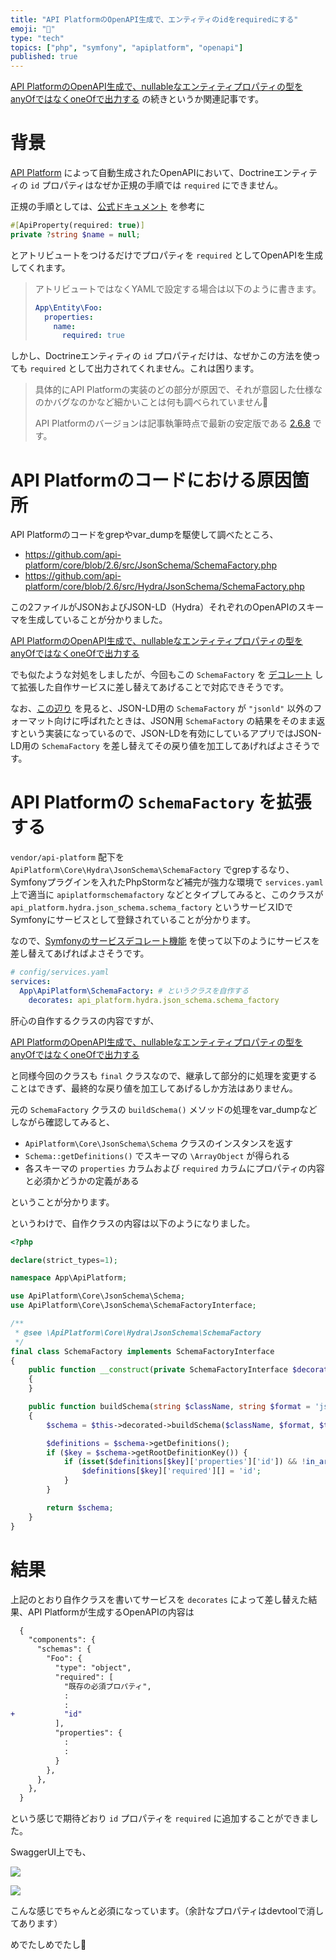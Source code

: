 ```yaml
---
title: "API PlatformのOpenAPI生成で、エンティティのidをrequiredにする"
emoji: "🎻"
type: "tech"
topics: ["php", "symfony", "apiplatform", "openapi"]
published: true
---
```


[API PlatformのOpenAPI生成で、nullableなエンティティプロパティの型をanyOfではなくoneOfで出力する](https://zenn.dev/ttskch/articles/b74c651561e784) の続きというか関連記事です。

# 背景

[API Platform](https://api-platform.com/) によって自動生成されたOpenAPIにおいて、Doctrineエンティティの `id` プロパティはなぜか正規の手順では `required` にできません。

正規の手順としては、[公式ドキュメント](https://api-platform.com/docs/core/openapi/#using-the-openapi-and-swagger-contexts) を参考に

```php
#[ApiProperty(required: true)]
private ?string $name = null;
```

とアトリビュートをつけるだけでプロパティを `required` としてOpenAPIを生成してくれます。

> アトリビュートではなくYAMLで設定する場合は以下のように書きます。
>
> ```yml
> App\Entity\Foo:
>   properties:
>     name:
>       required: true
> ```

しかし、Doctrineエンティティの `id` プロパティだけは、なぜかこの方法を使っても `required` として出力されてくれません。これは困ります。

> 具体的にAPI Platformの実装のどの部分が原因で、それが意図した仕様なのかバグなのかなど細かいことは何も調べられていません🙏
>
> API Platformのバージョンは記事執筆時点で最新の安定版である [2.6.8](https://packagist.org/packages/api-platform/core#v2.6.8) です。

# API Platformのコードにおける原因箇所

API Platformのコードをgrepやvar_dumpを駆使して調べたところ、

* <https://github.com/api-platform/core/blob/2.6/src/JsonSchema/SchemaFactory.php>
* <https://github.com/api-platform/core/blob/2.6/src/Hydra/JsonSchema/SchemaFactory.php>

この2ファイルがJSONおよびJSON-LD（Hydra）それぞれのOpenAPIのスキーマを生成していることが分かりました。

[API PlatformのOpenAPI生成で、nullableなエンティティプロパティの型をanyOfではなくoneOfで出力する](https://zenn.dev/ttskch/articles/b74c651561e784)

でも似たような対処をしましたが、今回もこの `SchemaFactory` を [デコレート](https://symfony.com/doc/current/service_container/service_decoration.html) して拡張した自作サービスに差し替えてあげることで対応できそうです。

なお、[この辺り](https://github.com/api-platform/core/blob/2.6/src/Hydra/JsonSchema/SchemaFactory.php#L77-L80) を見ると、JSON-LD用の `SchemaFactory` が `"jsonld"` 以外のフォーマット向けに呼ばれたときは、JSON用 `SchemaFactory` の結果をそのまま返すという実装になっているので、JSON-LDを有効にしているアプリではJSON-LD用の `SchemaFactory` を差し替えてその戻り値を加工してあげればよさそうです。

# API Platformの `SchemaFactory` を拡張する

`vendor/api-platform` 配下を `ApiPlatform\Core\Hydra\JsonSchema\SchemaFactory` でgrepするなり、Symfonyプラグインを入れたPhpStormなど補完が強力な環境で `services.yaml` 上で適当に `apiplatformschemafactory` などとタイプしてみると、このクラスが `api_platform.hydra.json_schema.schema_factory` というサービスIDでSymfonyにサービスとして登録されていることが分かります。

なので、[Symfonyのサービスデコレート機能](https://symfony.com/doc/current/service_container/service_decoration.html) を使って以下のようにサービスを差し替えてあげればよさそうです。

```yml
# config/services.yaml
services:
  App\ApiPlatform\SchemaFactory: # というクラスを自作する
    decorates: api_platform.hydra.json_schema.schema_factory
```

肝心の自作するクラスの内容ですが、

[API PlatformのOpenAPI生成で、nullableなエンティティプロパティの型をanyOfではなくoneOfで出力する](https://zenn.dev/ttskch/articles/b74c651561e784)

と同様今回のクラスも `final` クラスなので、継承して部分的に処理を変更することはできず、最終的な戻り値を加工してあげるしか方法はありません。

元の `SchemaFactory` クラスの `buildSchema()` メソッドの処理をvar_dumpなどしながら確認してみると、

* `ApiPlatform\Core\JsonSchema\Schema` クラスのインスタンスを返す
* `Schema::getDefinitions()` でスキーマの `\ArrayObject` が得られる
* 各スキーマの `properties` カラムおよび `required` カラムにプロパティの内容と必須かどうかの定義がある

ということが分かります。

というわけで、自作クラスの内容は以下のようになりました。

```php
<?php

declare(strict_types=1);

namespace App\ApiPlatform;

use ApiPlatform\Core\JsonSchema\Schema;
use ApiPlatform\Core\JsonSchema\SchemaFactoryInterface;

/**
 * @see \ApiPlatform\Core\Hydra\JsonSchema\SchemaFactory
 */
final class SchemaFactory implements SchemaFactoryInterface
{
    public function __construct(private SchemaFactoryInterface $decorated)
    {
    }

    public function buildSchema(string $className, string $format = 'json', string $type = Schema::TYPE_OUTPUT, ?string $operationType = null, ?string $operationName = null, ?Schema $schema = null, ?array $serializerContext = null, bool $forceCollection = false): Schema
    {
        $schema = $this->decorated->buildSchema($className, $format, $type, $operationType, $operationName, $schema, $serializerContext, $forceCollection);

        $definitions = $schema->getDefinitions();
        if ($key = $schema->getRootDefinitionKey()) {
            if (isset($definitions[$key]['properties']['id']) && !in_array('id', $definitions[$key]['required'] ?? [], true)) {
                $definitions[$key]['required'][] = 'id';
            }
        }

        return $schema;
    }
}
```

# 結果

上記のとおり自作クラスを書いてサービスを `decorates` によって差し替えた結果、API Platformが生成するOpenAPIの内容は

```diff
  {
    "components": {
      "schemas": {
        "Foo": {
          "type": "object",
          "required": [
            "既存の必須プロパティ",
            :
            :
+           "id"
          ],
          "properties": {
            :
            :
          }
        },
      },
    },
  }
```

という感じで期待どおり `id` プロパティを `required` に追加することができました。

SwaggerUI上でも、

![](https://img.esa.io/uploads/production/attachments/15064/2022/09/02/77821/7453b9cc-2269-4041-98ca-52b2f9ca4417.png)

![](https://img.esa.io/uploads/production/attachments/15064/2022/09/02/77821/e09fa273-4524-4f96-8d59-d06782b5a19e.png)

こんな感じでちゃんと必須になっています。（余計なプロパティはdevtoolで消してあります）

めでたしめでたし🍵

